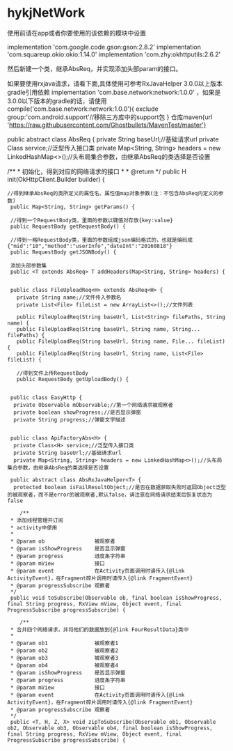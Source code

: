# hykjNetWork
使用前请在app或者你要使用的该依赖的模块中设置

 implementation 'com.google.code.gson:gson:2.8.2'
 implementation 'com.squareup.okio:okio:1.14.0'
 implementation 'com.zhy:okhttputils:2.6.2'
    
 然后新建一个类，继承AbsReq，并实现添加头部param的接口。
 
 如果要使用rxjava请求，请看下面,具体使用可参考RxJavaHelper
3.0.0以上版本gradle引用依赖 implementation 'com.base.network:network:1.0.0' ，如果是3.0.0以下版本的gradle的话，请使用
 compile('com.base.network:network:1.0.0'){
   exclude group:'com.android.support'//移除三方库中的support包
 }
 仓库maven{url 'https://raw.githubusercontent.com/Ghostbullets/MavenTest/master'}
 
public abstract class AbsReq<H> {
    private String baseUrl;//基础请求url
    private Class<H> service;//泛型传入接口类
    private Map<String, String> headers = new LinkedHashMap<>();//头布局集合参数，由继承AbsReq的类选择是否设置
 
  /**
     * 初始化，得到对应的网络请求的接口
     *
     * @return
     */
    public H init(OkHttpClient.Builder builder) {
    
    //得到继承AbsReq的类所定义的属性名、属性值map对象参数(注：不包含AbsReq内定义的参数)
     public Map<String, String> getParams() {
     
     //得到一个RequestBody类，里面的参数以键值对存放{key:value}
     public RequestBody getRequestBody() {
     
     //得到一格RequestBody类，里面的参数组成json编码格式的，也就是编码成{"mid":"10","method":"userInfo","dateInt":"20160818"}
     public RequestBody getJSONBody() {
     
     添加头部参数集
     public <T extends AbsReq> T addHeaders(Map<String, String> headers) {
     
     
     public class FileUploadReq<H> extends AbsReq<H> {
       private String name;//文件传入参数名
       private List<File> fileList = new ArrayList<>();//文件列表
     
       public FileUploadReq(String baseUrl, List<String> filePaths, String name) {
       public FileUploadReq(String baseUrl, String name, String... filePaths) {
       public FileUploadReq(String baseUrl, String name, File... fileList) {
       public FileUploadReq(String baseUrl, String name, List<File> fileList) {
        
       //得到文件上传RequestBody
       public RequestBody getUploadBody() {
     
     
     public class EasyHttp {
      private Observable mObservable;//第一个网络请求被观察者
      private boolean showProgress;//是否显示弹窗
      private String progress;//弹窗文字描述
      
      
     public class ApiFactoryAbs<H> {
      private Class<H> service;//泛型传入接口类
      private String baseUrl;//基础请求url
      private Map<String, String> headers = new LinkedHashMap<>();//头布局集合参数，由继承AbsReq的类选择是否设置
      
     public abstract class AbsRxJavaHelper<T> {
      protected boolean isFailResultObject;//是否在数据获取失败时返回Object泛型的被观察者，而不是error的被观察者,默认false，请注意在网络请求结束后恢复状态为false

        /**
     * 添加线程管理并订阅
     * activity中使用
     *
     * @param ob                被观察者
     * @param isShowProgress    是否显示弹窗
     * @param progress          进度条字符串
     * @param mView             接口
     * @param event             在Activity页面调用时请传入{@link ActivityEvent}，在Fragment碎片调用时请传入{@link FragmentEvent}
     * @param progressSubscribe 观察者
     */
     public void toSubscribe(Observable ob, final boolean isShowProgress, final String progress, RxView mView, Object event, final ProgressSubscribe progressSubscribe) {
    
        /**
     * 合并四个网络请求，并将他们的数据放到{@link FourResultData}类中
     *
     * @param ob1               被观察者1
     * @param ob2               被观察者2
     * @param ob3               被观察者3
     * @param ob4               被观察者4
     * @param isShowProgress    是否显示弹窗
     * @param progress          进度条字符串
     * @param mView             接口
     * @param event             在Activity页面调用时请传入{@link ActivityEvent}，在Fragment碎片调用时请传入{@link FragmentEvent}
     * @param progressSubscribe 观察者
     */
     public <T, H, Z, X> void zipToSubscribe(Observable ob1, Observable ob2, Observable ob3, Observable ob4, final boolean isShowProgress, final String progress, RxView mView, Object event, final ProgressSubscribe progressSubscribe) {
